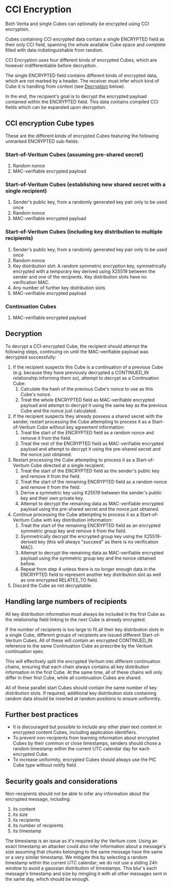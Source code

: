 # CCI Encryption
Both Verita and single Cubes can optionally be encrypted using CCI encryption.

Cubes containing CCI encrypted data contain a single ENCRYPTED field
as their only CCI field, spanning the whole available Cube space and complete
filled with data indistinguishable from random.

CCI Encryption uses four different kinds of encrypted Cubes, which are
however indifferentiable before decryption.

The single ENCRYPTED field contains different kinds of encrypted data, which are
not marked by a header. The receiver must infer which kind of Cube it is
handling from context (see [Decryption](#decryption) below).

In the end, the recipient's goal is to decrypt the encrypted payload contained
within the ENCRYPTED field. This data contains compiled CCI fields which can
be expanded upon decryption.

## CCI encryption Cube types
These are the different kinds of encrypted Cubes featuring the following
unmarked ENCRYPTED sub-fields:

### Start-of-Veritum Cubes (assuming pre-shared secret)
1) Random nonce
2) MAC-verifiable encrypted payload

### Start-of-Veritum Cubes (establishing new shared secret with a single recipient)
1) Sender's public key, from a randomly generated key pair only to be used once
2) Random nonce
3) MAC-verifiable encrypted payload

### Start-of-Veritum Cubes (including key distribution to multiple recipients)
1) Sender's public key, from a randomly generated key pair only to be used once
2) Random nonce
3) Key distribution slot:
   A random symmetric encryption key, symmetrically encrypted with a temporary
   key derived using X25519 between the sender and one of the recipients.
   Key distribution slots have no verification MAC.
4) Any number of further key distribution slots
5) MAC-verifiable encrypted payload

### Continuation Cubes
1) MAC-verifiable encrypted payload

## Decryption
To decrypt a CCI-encrypted Cube, the recipient should attempt the following
steps, continuing on until the MAC-verifiable payload was decrypted successfully:

1) If the recipient suspects this Cube is a continuation of a previous Cube
   (e.g. because they have previously decrypted a CONTINUED_IN relationship
   informing them so), attempt to decrypt as a Continuation Cube:
    1) Calculate the hash of the previous Cube's nonce to use as this Cube's nonce.
    2) Treat the whole ENCRYPTED field as MAC-verifiable encrypted payload
       and attempt to decrypt it using the same key as the previous Cube
       and the nonce just calculated.
2) If the recipient suspects they already possess a shared secret with the sender,
   restart processing the Cube attempting to process it as a Start-of-Veritum
   Cube without key agreement information:
    1) Treat the start of the ENCRYPTED field as a random nonce and remove
       it from the field.
    2) Treat the rest of the ENCRYPTED field as MAC-verifiable encrypted
       payload and attempt to decrypt it using the pre-shared secret and the
       nonce just obtained.
3) Restart processing the Cube attempting to process it as a Start-of-Veritum
   Cube directed at a single recipient:
   1) Treat the start of the ENCRYPTED field as the sender's public key
      and remove it from the field.
   2) Treat the start of the remaining ENCRYPTED field as a random nonce
      and remove it from the field.
   3) Derive a symmetric key using X25519 between the sender's public key
      and their own private key.
   4) Attempt to decrypt the remaining data as MAC-verifiable encrypted
      payload using the pre-shared secret and the nonce just obtained.
4) Continue processing the Cube attempting to process it as a Start-of-Veritum
   Cube with key distribution information:
   1) Treat the start of the remaining ENCRYPTED field as an encrypted
      symmetric group key and remove it from the field.
   2) Symmetrically decrypt the encrypted group key using the
      X25519-derived key (this will always "succeed" as there is no
      verification MAC).
   3) Attempt to decrypt the remaining data as MAC-verifiable encrypted
      payload using the symmetric group key and the nonce obtained before.
   4) Repeat from step 4 unless there is no longer enough data in the ENCRYPTED
      field to represent another key distribution slot as well as one encrypted
      RELATES_TO field.
5) Discard the Cube as not decryptable.

## Handling large numbers of recipients
All key distribution information must always be included in the first Cube
as the relationship field linking to the next Cube is already encrypted.

If the number of recipients is too large to fit all their key distribution slots
in a single Cube, different groups of recipients are issued different
Start-of-Veritum Cubes. All of these will contain an encrypted CONTINUED_IN
reference to the same Continuation Cube as prescribe by the Veritum continuation
spec.

This will effectively split the encrypted Veritum into different continuation
chains, ensuring that each chain always contains all key distribution
information in the first Cube. At the same time, all of these chains will
only differ in their first Cube, while all continuation Cubes are shared.

All of these parallel start Cubes should contain the same number of key
distribution slots. If required, additional key distribution slots containing
random data should be inserted at random positions to ensure uniformity.

## Further best practices
- It is discouraged but possible to include any other plain text content in
  encrypted content Cubes, including application identifiers.
- To prevent non-recipients from learning information about encrypted Cubes by
  their common or close timestamps, senders should chose a random timestamp
  within the current UTC calendar day for each encrypted Cube.
- To increase uniformity, encrypted Cubes should always use the PIC Cube type
  without notify field.

## Security goals and considerations
Non-recipients should not be able to infer any information about the encrypted
message, including:
1) its content
2) its size
3) its recipients
4) its number of recipients
5) its timestamp

The timestamp is an issue as it's required by the Veritum core.
Using an exact timestamp an attacker could also infer information about
a message's size assuming that chunks belonging to the same message
have the same or a very similar timestamp. We mitigate this by selecting
a random timestamp within the current UTC calendar; we do not use a sliding
24h window to avoid a gaussian distribution of timestamps. This blur's each
message's timestamp and size by mingling it with all other messages sent in
the same day, which should be enough.
